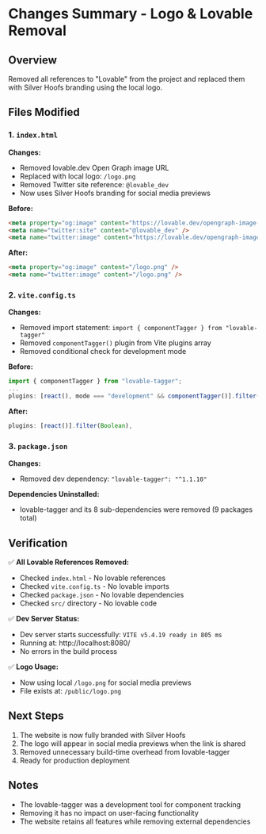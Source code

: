 # Changes Summary - Logo & Lovable Removal

## Overview
Removed all references to "Lovable" from the project and replaced them with Silver Hoofs branding using the local logo.

## Files Modified

### 1. `index.html`
**Changes:**
- Removed lovable.dev Open Graph image URL
- Replaced with local logo: `/logo.png`
- Removed Twitter site reference: `@lovable_dev`
- Now uses Silver Hoofs branding for social media previews

**Before:**
```html
<meta property="og:image" content="https://lovable.dev/opengraph-image-p98pqg.png" />
<meta name="twitter:site" content="@lovable_dev" />
<meta name="twitter:image" content="https://lovable.dev/opengraph-image-p98pqg.png" />
```

**After:**
```html
<meta property="og:image" content="/logo.png" />
<meta name="twitter:image" content="/logo.png" />
```

### 2. `vite.config.ts`
**Changes:**
- Removed import statement: `import { componentTagger } from "lovable-tagger"`
- Removed `componentTagger()` plugin from Vite plugins array
- Removed conditional check for development mode

**Before:**
```typescript
import { componentTagger } from "lovable-tagger";
...
plugins: [react(), mode === "development" && componentTagger()].filter(Boolean),
```

**After:**
```typescript
plugins: [react()].filter(Boolean),
```

### 3. `package.json`
**Changes:**
- Removed dev dependency: `"lovable-tagger": "^1.1.10"`

**Dependencies Uninstalled:**
- lovable-tagger and its 8 sub-dependencies were removed (9 packages total)

## Verification

✅ **All Lovable References Removed:**
- Checked `index.html` - No lovable references
- Checked `vite.config.ts` - No lovable imports
- Checked `package.json` - No lovable dependencies
- Checked `src/` directory - No lovable code

✅ **Dev Server Status:**
- Dev server starts successfully: `VITE v5.4.19 ready in 805 ms`
- Running at: http://localhost:8080/
- No errors in the build process

✅ **Logo Usage:**
- Now using local `/logo.png` for social media previews
- File exists at: `/public/logo.png`

## Next Steps
1. The website is now fully branded with Silver Hoofs
2. The logo will appear in social media previews when the link is shared
3. Removed unnecessary build-time overhead from lovable-tagger
4. Ready for production deployment

## Notes
- The lovable-tagger was a development tool for component tracking
- Removing it has no impact on user-facing functionality
- The website retains all features while removing external dependencies

